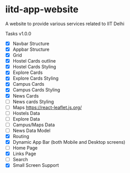 # iitd-app-website
A website to provide various services related to IIT Delhi

Tasks v1.0.0 

- [x] Navbar Structure
- [x] Appbar Structure
- [x] Grid 
- [x] Hostel Cards outline
- [x] Hostel Cards Styling
- [x] Explore Cards
- [x] Explore Cards Styling
- [x] Campus Cards
- [x] Campus Cards Styling
- [x] News Cards
- [ ] News cards Styling
- [ ] Maps https://react-leaflet.js.org/
- [ ] Hostels Data
- [ ] Explore Data
- [ ] Campus/Maps Data
- [ ] News Data Model
- [x] Routing
- [x] Dynamic App Bar (both Mobile and Desktop screens)
- [ ] Home Page
- [x] Links Page
- [ ] Search
- [x] Small Screen Support
